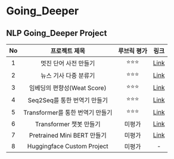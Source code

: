 # Going_Deeper

## NLP Going_Deeper Project
  
|No|프로젝트 제목|루브릭 평가|링크|
|:---:|:---:|:---:|:---:|
|1|멋진 단어 사전 만들기|:star::star::star:|[Link](https://github.com/leee-SeungHyeon/Going_Deeper/blob/main/%5BGN_01%5D_Creating%20Language%20Dictionary.ipynb)|
|2|뉴스 기사 다중 분류기|:star::star::star:|[Link](https://github.com/leee-SeungHyeon/Going_Deeper/blob/main/%5BGN_02%5D_News_Classification.ipynb)|
|3|임베딩의 편향성(Weat Score)|:star::star::star:|[Link](https://github.com/leee-SeungHyeon/Going_Deeper/blob/main/%5BGN_03%5D_Embedding%20WEAT.ipynb)|
|4|Seq2Seq를 통한 번역기 만들기|:star::star::star:|[Link](https://github.com/leee-SeungHyeon/Going_Deeper/blob/main/%5BGN_04%5D_seq2seq%20translate.ipynb)|
|5|Transformer를 통한 번역기 만들기|:star::star::star:|[Link](https://github.com/leee-SeungHyeon/Going_Deeper/blob/main/%5BGN_05%5D_transformer%20translate.ipynb)|
|6|Transformer 챗봇 만들기|미평가|[Link](https://github.com/leee-SeungHyeon/Going_Deeper/blob/main/%5BGN_06%5D_Transformer_Chatbot.ipynb)|
|7|Pretrained Mini BERT 만들기|미평가|[Link](https://github.com/leee-SeungHyeon/Going_Deeper/blob/main/%5BGN_07%5D_Pretrained_Mini_BERT.ipynb)|
|8|Huggingface Custom Project|미평가|-|
